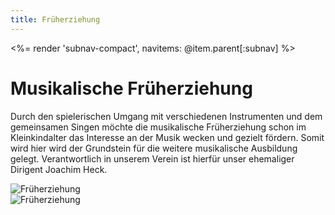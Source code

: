```yaml
---
title: Früherziehung
---
```


<%= render 'subnav-compact', navitems: @item.parent[:subnav] %>

Musikalische Früherziehung
==========================

Durch den spielerischen Umgang mit verschiedenen Instrumenten und dem gemeinsamen Singen möchte die musikalische Früherziehung schon im Kleinkindalter das Interesse an der Musik wecken und gezielt fördern. Somit wird hier wird der Grundstein für die weitere musikalische  Ausbildung gelegt. Verantwortlich in unserem Verein ist hierfür unser ehemaliger Dirigent Joachim Heck.

<div class="pure-g-r">
  <div class="pure-u-1-2">
    <div class="l-box">
      <img src="/images/jugend/musfrueh1.jpg" alt="Früherziehung">
    </div>
  </div>
  <div class="pure-u-1-2">
    <div class="l-box">
      <img src="/images/jugend/musfrueh2.jpg" alt="Früherziehung">
    </div>
  </div>
</div>

